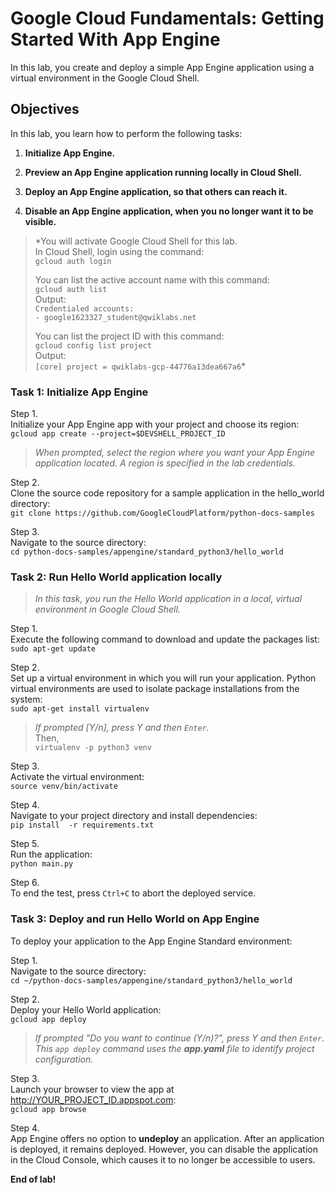 # Google Cloud Fundamentals: Getting Started With App Engine

In this lab, you create and deploy a simple App Engine application using a virtual environment in the Google Cloud Shell.

## Objectives

In this lab, you learn how to perform the following tasks:

1. __Initialize App Engine.__

2. __Preview an App Engine application running locally in Cloud Shell.__

3. __Deploy an App Engine application, so that others can reach it.__

4. __Disable an App Engine application, when you no longer want it to be visible.__

> *You will activate Google Cloud Shell for this lab.  
In Cloud Shell, login using the command:  
`gcloud auth login`  
>
>You can list the active account name with this command:  
`gcloud auth list`  
Output:  
`Credentialed accounts:`  
 `- google1623327_student@qwiklabs.net`  
>
>You can list the project ID with this command:  
`gcloud config list project`  
Output:  
`[core]
project = qwiklabs-gcp-44776a13dea667a6`*

### Task 1: Initialize App Engine

Step 1.  
Initialize your App Engine app with your project and choose its region:  
`gcloud app create --project=$DEVSHELL_PROJECT_ID`  
> *When prompted, select the region where you want your App Engine application located. A region is specified in the lab credentials.*

Step 2.  
Clone the source code repository for a sample application in the hello_world directory:  
`git clone https://github.com/GoogleCloudPlatform/python-docs-samples`

Step 3.  
Navigate to the source directory:  
`cd python-docs-samples/appengine/standard_python3/hello_world`

### Task 2: Run Hello World application locally

> *In this task, you run the Hello World application in a local, virtual environment in Google Cloud Shell.*

Step 1.  
Execute the following command to download and update the packages list:  
`sudo apt-get update`  

Step 2.  
Set up a virtual environment in which you will run your application. Python virtual environments are used to isolate package installations from the system:  
`sudo apt-get install virtualenv`  
> *If prompted [Y/n], press Y and then `Enter`.*    
Then,  
`virtualenv -p python3 venv`  

Step 3.  
Activate the virtual environment:   
`source venv/bin/activate`  

Step 4.  
Navigate to your project directory and install dependencies:   
`pip install  -r requirements.txt`  

Step 5.  
Run the application:  
`python main.py`

Step 6.  
To end the test, press `Ctrl+C` to abort the deployed service.

### Task 3: Deploy and run Hello World on App Engine 

To deploy your application to the App Engine Standard environment:  

Step 1.  
Navigate to the source directory:  
`cd ~/python-docs-samples/appengine/standard_python3/hello_world`  

Step 2.  
Deploy your Hello World application:  
`gcloud app deploy`  
> *If prompted "Do you want to continue (Y/n)?", press Y and then `Enter`.*  
> *This `app deploy` command uses the __app.yaml__ file to identify project configuration.*  

Step 3.  
Launch your browser to view the app at http://YOUR_PROJECT_ID.appspot.com:  
`gcloud app browse`  

Step 4.  
App Engine offers no option to __undeploy__ an application. After an application is deployed, it remains deployed. However, you can disable the application in the Cloud Console, which causes it to no longer be accessible to users.  

__End of lab!__